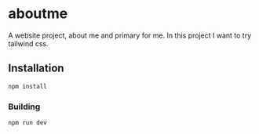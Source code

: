 # aboutme

A website project, about me and primary for me. In this project I want to try tailwind css.


## Installation

```bash
npm install
```


### Building

```bash
npm run dev
```